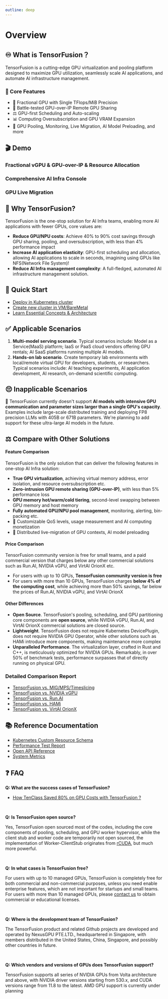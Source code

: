 ```yaml
---
outline: deep
---
```


# Overview

## ♾️ What is TensorFusion？

TensorFusion is a cutting-edge GPU virtualization and pooling platform designed to maximize GPU utilization, seamlessly scale AI applications, and automate AI infrastructure management.

### 🌟 Core Features

- 📐 Fractional GPU with Single TFlops/MiB Precision
- 🔄 Battle-tested GPU-over-IP Remote GPU Sharing
- ⚖️ GPU-first Scheduling and Auto-scaling
- 📊 Computing Oversubscription and GPU VRAM Expansion
- 🛫 GPU Pooling, Monitoring, Live Migration, AI Model Preloading, and more

## 🎬 Demo

### Fractional vGPU & GPU-over-IP & Resource Allocation 

<VideoPlayer class="vjs-fluid vjs-16-9" src="https://cdn.tensor-fusion.ai/tensor-fusion-vgpu-allocation-demo.mp4" :controls="true">
</VideoPlayer>

### Comprehensive AI Infra Console

<VideoPlayer class="vjs-fluid vjs-16-9" src="https://cdn.tensor-fusion.ai/ai-infra-console-demo.mp4" :controls="true">
</VideoPlayer>

### GPU Live Migration 

<VideoPlayer class="vjs-fluid vjs-16-9" src="https://cdn.tensor-fusion.ai/GPU_Content_Migration.mp4" :controls="true">
</VideoPlayer>

## 💎 Why TensorFusion?

TensorFusion is the one-stop solution for AI Infra teams, enabling more AI applications with fewer GPUs, core values are:

- **Reduce GPU/NPU costs**: Achieve 40% to 90% cost savings through GPU sharing, pooling, and oversubscription, with less than 4% performance impact
- **Increase AI application elasticity**: GPU-first scheduling and allocation, allowing AI applications to scale in seconds, imagining using GPUs like NFS(Network File System)!
- **Reduce AI Infra management complexity**: A full-fledged, automated AI infrastructure management solution.

## 🚀 Quick Start

- [Deploy in Kubernetes cluster](/guide/getting-started/deployment-k8s.md)
- [Create new cluster in VM/BareMetal](/guide/getting-started/deployment-vm.md)
- [Learn Essential Concepts & Architecture](/guide/getting-started/architecture.md)

## ✅ Applicable Scenarios

1. **Multi-model serving scenario**. Typical scenarios include: Model as a Service(MaaS) platform; IaaS or PaaS cloud vendors offering GPU rentals; AI SaaS platforms running multiple AI models.
2. **Hands-on lab scenario**. Create temporary lab environments with local/remote virtual GPU for developers, students, or researchers. Typical scenarios include: AI teaching experiments, AI application development, AI research, on-demand scientific computing.

## 😔 Inapplicable Scenarios

🚧 TensorFusion currently doesn't support **AI models with intensive GPU communication and parameter sizes larger than a single GPU's capacity**. Examples include large-scale distributed training and deploying FP8 precision LLMs with 405B or 671B parameters. We're planning to add support for these ultra-large AI models in the future.

## ⚖️ Compare with Other Solutions

#### Feature Comparison

TensorFusion is the only solution that can deliver the following features in one-stop AI Infra solution:
- **True GPU virtualization**, achieving virtual memory address, error isolation, and resource oversubscription etc.
- **Zero-intrusion GPU remote sharing (GPU-over-IP)**, with less than 5% performance loss
- **GPU memory hot/warm/cold tiering**, second-level swapping between GPU memory and host memory
- **Fully automated GPU/NPU pool management**, monitoring, alerting, bin-packing etc.
- 🚧 Customizable QoS levels, usage measurement and AI computing monetization
- 🚧 Distributed live-migration of GPU contexts, AI model preloading

#### Price Comparison

TensorFusion community version is free for small teams, and a paid commercial version that charges below any other commercial solutions such as Run.AI, NVIDIA vGPU, and VirtAI OrionX etc.

- For users with up to 10 GPUs, **TensorFusion community version is free**
- For users with more than 10 GPUs, TensorFusion charges **below 4% of the computing cost**, while achieving more than 50% savings, far below the prices of Run.AI, NVIDIA vGPU, and VirtAI OrionX

#### Other Differences

- **Open Source**. TensorFusion's pooling, scheduling, and GPU partitioning core components are **open source**, while NVIDIA vGPU, Run.AI, and VirtAI OrionX commercial solutions are closed source.
- **Lightweight**. TensorFusion does not require Kubernetes DevicePlugin, does not require NVIDIA GPU Operator, while other solutions such as HAMi introduce more components, making maintenance more complex
- **Unparalleled Performance**. The virtualization layer, crafted in Rust and C++, is meticulously optimized for NVIDIA GPUs. Remarkably, in over 50% of benchmark tests, performance surpasses that of directly running on physical GPU.

### Detailed Comparison Report

- [TensorFusion vs. MIG/MPS/Timeslicing](/guide/comparison/compare-with-mig-mps.md)
- [TensorFusion vs. NVIDIA vGPU](/guide/comparison/compare-with-vgpu.md)
- [TensorFusion vs. Run.AI](/guide/comparison/compare-with-run-ai.md)
- [TensorFusion vs. HAMi](/guide/comparison/compare-with-hami.md)
- [TensorFusion vs. VirtAI OrionX](/guide/comparison/compare-with-virtai.md)

## 📚 Reference Documentation

- [Kubernetes Custom Resource Schema](/reference/crd-schema.md)
- [Performance Test Report](/reference/benchmark.md)
- [Open API Reference](/reference/api-schema.md)
- [System Metrics](/reference/metrics.md)

## ❓ FAQ

**Q: What are the success cases of TensorFusion?**

<!-- - [ZOOM](https://zoom.com) -->
- [How TenClass Saved 80% on GPU Costs with TensorFusion ?](/guide/case-study/ten-class.md)

<br />

**Q: Is TensorFusion open source?**

Yes, TensorFusion open sourced most of the codes, including the core components of pooling, scheduling, and GPU worker hypervisor, while the client stub and worker code are temporarily not open sourced, the implementation of Worker-ClientStub originates from [rCUDA](https://ieeexplore.ieee.org/document/5547126), but much more powerful.

<br />

**Q: In what cases is TensorFusion free?**

For users with up to 10 managed GPUs, TensorFusion is completely free for both commercial and non-commercial purposes, unless you need enable enterprise features, which are not important for startups and small teams.
For users with more than 10 managed GPUs, please [contact us](mailto:support@tensor-fusion.com) to obtain commercial or educational licenses.

<br />

**Q: Where is the development team of TensorFusion?**

The TensorFusion product and related Github projects are developed and operated by NexusGPU PTE.LTD., headquartered in Singapore, with members distributed in the United States, China, Singapore, and possibly other countries in future.

<br />

**Q: Which vendors and versions of GPUs does TensorFusion support?**

TensorFusion supports all series of NVIDIA GPUs from Volta architecture and above, with NVIDIA driver versions starting from 530.x, and CUDA versions range from 11.8 to the latest.
AMD GPU support is currently under planning
